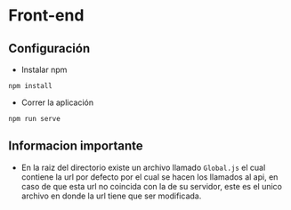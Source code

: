 # Front-end

## Configuración
- Instalar npm
```
npm install
```
- Correr la aplicación
```
npm run serve
```
## Informacion importante
- En la raiz del directorio existe un archivo llamado `Global.js` el cual contiene la url por defecto por el cual se hacen los llamados al api, en caso de que esta url no coincida con la de su servidor, este es el unico archivo en donde la url tiene que ser modificada.
